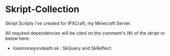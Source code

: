 # Skript-Collection
Skript Scripts i've created for IPXCraft, my Minecraft Server.

All required dependencies will be cited on the comment's (#) of the skript or below here:

- losemoneyondeath.sk : SkQuery and SkReflect
